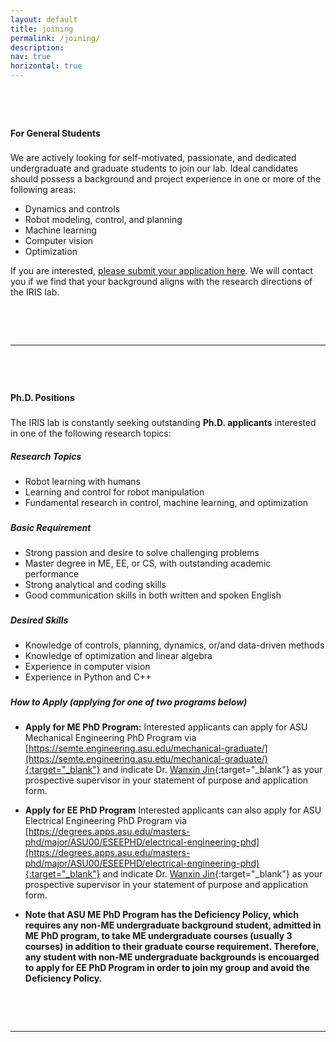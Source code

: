```yaml
---
layout: default
title: joining
permalink: /joining/
description: 
nav: true
horizontal: true
---
```


<p style="margin-bottom:2.0cm"> </p>


#### **For General Students**

<p style="margin-bottom:0.6cm"> </p>

We are actively looking for self-motivated, passionate, and dedicated undergraduate and graduate students to join our lab. Ideal candidates should possess a background and project experience in one or more of the following areas:

- Dynamics and controls
- Robot modeling, control, and planning
- Machine learning
- Computer vision
- Optimization

If you are interested, [please submit your application here](https://forms.gle/raweZnS1HHAdNMb28). We will contact you if we find that your background aligns with the research directions of the IRIS lab.


<p style="margin-bottom:2cm"> </p>
<hr />
<p style="margin-bottom:2cm"> </p>





#### **Ph.D. Positions**

<p style="margin-bottom:0.6cm"> </p>

The IRIS lab is constantly seeking outstanding **Ph.D. applicants** interested in one of the following research topics:


##### **Research Topics**
- Robot learning with humans
- Learning and control for robot manipulation
- Fundamental research  in control, machine learning, and optimization

<p style="margin-bottom:0.6cm"> </p>

##### **Basic Requirement**
- Strong passion and desire to solve challenging problems
- Master degree in ME, EE, or CS, with outstanding academic performance
- Strong analytical and coding skills
- Good communication skills in both written and spoken English

<p style="margin-bottom:0.6cm"> </p>

##### **Desired Skills**
- Knowledge of  controls, planning, dynamics, or/and data-driven methods
- Knowledge of optimization and linear algebra
- Experience in computer vision
- Experience in Python and C++

<p style="margin-bottom:0.6cm"> </p>


##### **How to Apply (applying for one of two programs below)**

<p style="margin-bottom:0.6cm"> </p>

- **Apply for ME PhD Program:** Interested applicants can apply for ASU Mechanical Engineering PhD Program via [https://semte.engineering.asu.edu/mechanical-graduate/](https://semte.engineering.asu.edu/mechanical-graduate/){:target="_blank"} and indicate Dr. [Wanxin Jin](https://wanxnijin.github.io){:target="_blank"} as your prospective supervisor in your statement of purpose and application form.



- **Apply for EE PhD Program** Interested applicants can also apply for ASU Electrical Engineering PhD Program via [https://degrees.apps.asu.edu/masters-phd/major/ASU00/ESEEPHD/electrical-engineering-phd](https://degrees.apps.asu.edu/masters-phd/major/ASU00/ESEEPHD/electrical-engineering-phd){:target="_blank"} and indicate Dr. [Wanxin Jin](https://wanxnijin.github.io){:target="_blank"} as your prospective supervisor in your statement of purpose and application form.


- **Note that ASU ME PhD Program has the Deficiency Policy, which requires any non-ME undergraduate background student, admitted in ME PhD program, to take ME undergraduate courses (usually 3 courses) in addition to their graduate course requirement. Therefore, any student with non-ME undergraduate backgrounds is  encouarged to apply for EE PhD Program in order to join my group and avoid the Deficiency Policy.**






<p style="margin-bottom:2.0cm"> </p>
<hr />
<p style="margin-bottom:2.0cm"> </p>

